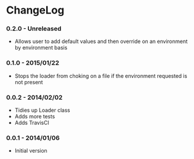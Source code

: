 # ChangeLog

### 0.2.0 - Unreleased

* Allows user to add default values and then override on an environment by environment basis

### 0.1.0 - 2015/01/22

* Stops the loader from choking on a file if the environment requested is not present

### 0.0.2 - 2014/02/02

* Tidies up Loader class
* Adds more tests
* Adds TravisCI

### 0.0.1 - 2014/01/06

* Initial version
